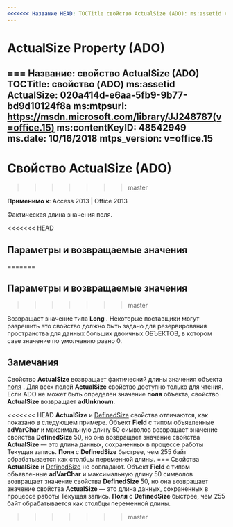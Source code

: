 ```yaml
---
<<<<<<< Название HEAD: TOCTitle свойство ActualSize (ADO): ms:assetid свойство ActualSize (ADO): 020a414d-e6aa-5fb9-9b77-bd9d10124f8a ms:mtpsurl: https://msdn.microsoft.com/library/JJ248787(v=office.15) ms:contentKeyID: 48542949 ms.date: 09/18/2015 mtps_version: v = Office.15
---
```


# <a name="actualsize-property-ado"></a>ActualSize Property (ADO)
=== Название: свойство ActualSize (ADO) TOCTitle: свойство (ADO) ms:assetid ActualSize: 020a414d-e6aa-5fb9-9b77-bd9d10124f8a ms:mtpsurl: https://msdn.microsoft.com/library/JJ248787(v=office.15) ms:contentKeyID: 48542949 ms.date: 10/16/2018 mtps_version: v=office.15
---

# <a name="actualsize-property-ado"></a>Свойство ActualSize (ADO)
>>>>>>> master

**Применимо к**: Access 2013 | Office 2013

Фактическая длина значения поля.

<<<<<<< HEAD
## <a name="settings-and-return-values"></a>Параметры и возвращаемые значения
=======
## <a name="settings-and-return-values"></a>Параметры и возвращаемые значения
>>>>>>> master

Возвращает значение типа **Long** . Некоторые поставщики могут разрешить это свойство должно быть задано для резервирования пространства для данных больших двоичных ОБЪЕКТОВ, в котором case значение по умолчанию равно 0.

## <a name="remarks"></a>Замечания

Свойство **ActualSize** возвращает фактический длины значения объекта [поля](field-object-ado.md) . Для всех полей **ActualSize** свойство доступно только для чтения. Если ADO не может быть определен значение **поля** объекта, свойство **ActualSize** возвращает **adUnknown**.

<<<<<<< HEAD **ActualSize** и [DefinedSize](definedsize-property-ado.md) свойства отличаются, как показано в следующем примере. Объект **Field** с типом объявленные **adVarChar** и максимальную длину 50 символов возвращает значение свойства **DefinedSize** 50, но она возвращает значение свойства **ActualSize** — это длина данных, сохраненных в процессе работы Текущая запись. **Поля** с **DefinedSize** быстрее, чем 255 байт обрабатывается как столбцы переменной длины.
=== Свойства **ActualSize** и [DefinedSize](definedsize-property-ado.md) не совпадают. Объект **Field** с типом объявленные **adVarChar** и максимальную длину 50 символов возвращает значение свойства **DefinedSize** 50, но она возвращает значение свойства **ActualSize** — это длина данных, сохраненных в процессе работы Текущая запись. **Поля** с **DefinedSize** быстрее, чем 255 байт обрабатывается как столбцы переменной длины.
>>>>>>> master

